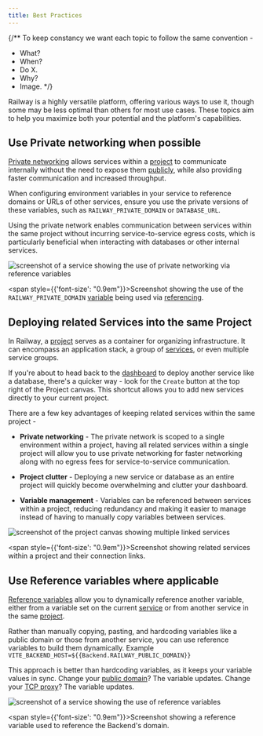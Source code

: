 ```yaml
---
title: Best Practices
---
```

{/**
To keep constancy we want each topic to follow the same convention -
- What?
- When?
- Do X.
- Why?
- Image.
*/}


Railway is a highly versatile platform, offering various ways to use it, though some may be less optimal than others for most use cases. These topics aim to help you maximize both your potential and the platform's capabilities.

## Use Private networking when possible

[Private networking](/reference/private-networking) allows services within a [project](/overview/the-basics#project--project-canvas) to communicate internally without the need to expose them [publicly](/guides/public-networking), while also providing faster communication and increased throughput.

When configuring environment variables in your service to reference domains or URLs of other services, ensure you use the private versions of these variables, such as `RAILWAY_PRIVATE_DOMAIN` or `DATABASE_URL`.

Using the private network enables communication between services within the same project without incurring service-to-service egress costs, which is particularly beneficial when interacting with databases or other internal services.

<Image src="https://res.cloudinary.com/railway/image/upload/v1725659271/docs/best-practices/use_private_networking_son2xp.png"
alt="screenshot of a service showing the use of private networking via reference variables"
layout="intrinsic"
width={1048} height={818} quality={100} />

<span style={{'font-size': "0.9em"}}>Screenshot showing the use of the `RAILWAY_PRIVATE_DOMAIN` [variable](/reference/variables#railway-provided-variables) being used via [referencing](/guides/variables#reference-variables).</span>

## Deploying related Services into the same Project

In Railway, a [project](/overview/the-basics#project--project-canvas) serves as a container for organizing infrastructure. It can encompass an application stack, a group of [services](/overview/the-basics#services), or even multiple service groups.

If you're about to head back to the [dashboard](/overview/the-basics#dashboard--projects) to deploy another service like a database, there's a quicker way - look for the `Create` button at the top right of the Project canvas. This shortcut allows you to add new services directly to your current project.

There are a few key advantages of keeping related services within the same project -

- **Private networking** - The private network is scoped to a single environment within a project, having all related services within a single project will allow you to use private networking for faster networking along with no egress fees for service-to-service communication.

- **Project clutter** - Deploying a new service or database as an entire project will quickly become overwhelming and clutter your dashboard.

- **Variable management** - Variables can be referenced between services within a project, reducing redundancy and making it easier to manage instead of having to manually copy variables between services.

<Image src="https://res.cloudinary.com/railway/image/upload/v1725659271/docs/best-practices/related_services_in_a_project_mtxuis.png"
alt="screenshot of the project canvas showing multiple linked services"
layout="intrinsic"
width={1048} height={818} quality={100} />

<span style={{'font-size': "0.9em"}}>Screenshot showing related services within a project and their connection links.</span>

## Use Reference variables where applicable

[Reference variables](/guides/variables#reference-variables) allow you to dynamically reference another variable, either from a variable set on the current [service](/overview/the-basics#services) or from another service in the same [project](/overview/the-basics#project--project-canvas).

Rather than manually copying, pasting, and hardcoding variables like a public domain or those from another service, you can use reference variables to build them dynamically. Example `VITE_BACKEND_HOST=${{Backend.RAILWAY_PUBLIC_DOMAIN}}`

This approach is better than hardcoding variables, as it keeps your variable values in sync. Change your [public domain](/reference/public-domains)? The variable updates. Change your [TCP proxy](/reference/tcp-proxy)? The variable updates.

<Image src="https://res.cloudinary.com/railway/image/upload/v1725659271/docs/best-practices/use_reference_variables_h8qtik.png"
alt="screenshot of a service showing the use of reference variables"
layout="intrinsic"
width={1048} height={818} quality={100} />

<span style={{'font-size': "0.9em"}}>Screenshot showing a reference variable used to reference the Backend's domain.</span>
